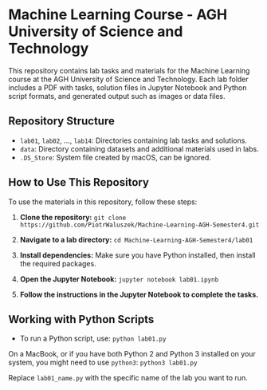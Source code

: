 # Machine Learning Course - AGH University of Science and Technology

This repository contains lab tasks and materials for the Machine Learning course at the AGH University of Science and Technology. Each lab folder includes a PDF with tasks, solution files in Jupyter Notebook and Python script formats, and generated output such as images or data files.

## Repository Structure

- `lab01`, `lab02`, ..., `lab14`: Directories containing lab tasks and solutions.
- `data`: Directory containing datasets and additional materials used in labs.
- `.DS_Store`: System file created by macOS, can be ignored.

## How to Use This Repository

To use the materials in this repository, follow these steps:

1. **Clone the repository:**
`git clone https://github.com/PiotrWaluszek/Machine-Learning-AGH-Semester4.git`


2. **Navigate to a lab directory:**
`cd Machine-Learning-AGH-Semester4/lab01`

3. **Install dependencies:** Make sure you have Python installed, then install the required packages.

4. **Open the Jupyter Notebook:**
`jupyter notebook lab01.ipynb`


5. **Follow the instructions in the Jupyter Notebook to complete the tasks.**

## Working with Python Scripts

- To run a Python script, use:
`python lab01.py`


On a MacBook, or if you have both Python 2 and Python 3 installed on your system, you might need to use `python3`:
`python3 lab01.py`


Replace `lab01_name.py` with the specific name of the lab you want to run.
